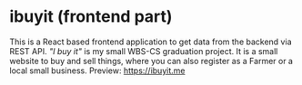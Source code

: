 # ibuyit (frontend part)
This is a React based frontend application to get data from the backend via REST API.
_"I buy it"_ is my small WBS-CS graduation project. It is a small website to buy and sell things, where you can also register as a Farmer or a local small business.
Preview: https://ibuyit.me
